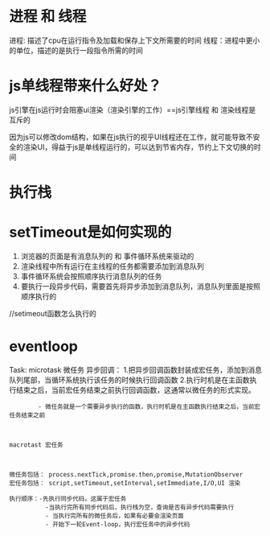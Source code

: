 # 进程 和 线程
进程: 描述了cpu在运行指令及加载和保存上下文所需要的时间
线程：进程中更小的单位，描述的是执行一段指令所需的时间

# js单线程带来什么好处？
js引擎在js运行时会阻塞ui渲染（渲染引擎的工作）==js引擎线程 和 渲染线程是互斥的

因为js可以修改dom结构，如果在js执行的视乎UI线程还在工作，就可能导致不安全的渲染UI，得益于js是单线程运行的，可以达到节省内存，节约上下文切换的时间

# 执行栈

# setTimeout是如何实现的
1. 浏览器的页面是有消息队列的 和 事件循环系统来驱动的
2. 渲染线程中所有运行在主线程的任务都需要添加到消息队列
3. 事件循环系统会按照顺序执行消息队列的任务
4. 要执行一段异步代码，需要首先将异步添加到消息队列，消息队列里面是按照顺序执行的

//setimeout函数怎么执行的

# eventloop
Task:
    microtask 微任务
        异步回调：
            1.把异步回调函数封装成宏任务，添加到消息队列尾部，当循环系统执行该任务的时候执行回调函数
            2.执行时机是在主函数执行结束之后，当前宏任务结束之前执行回调函数，这通常以微任务的形式实现。

            - 微任务就是一个需要异步执行的函数，执行时机是在主函数执行结束之后，当前宏任务结束之前

       

    macrotast 宏任务



    微任务包括： process.nextTick,promise.then,promise,MutationObserver
    宏任务包括： script,setTimeout,setInterval,setImmediate,I/O,UI 渲染

    执行顺序：-先执行同步代码，这属于宏任务
              -当执行完所有同步代码后，执行栈为空，查询是否有异步代码需要执行
              - 当执行完所有的微任务后，如果有必要会渲染页面
              - 开始下一轮Event-loop，执行宏任务中的异步代码

